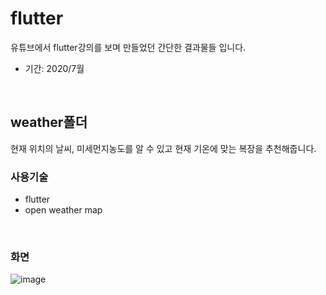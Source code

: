 # flutter

유튜브에서 flutter강의를 보며 만들었던 간단한 결과물들 입니다.
- 기간: 2020/7월

<br>

## weather폴더

현재 위치의 날씨, 미세먼지농도를 알 수 있고 현재 기온에 맞는 복장을 추천해줍니다.
<br>

### 사용기술
 - flutter
 - open weather map
<br>

### 화면
![image](https://user-images.githubusercontent.com/77223718/183360173-28228872-1033-484b-b832-624a61f162d3.png)

